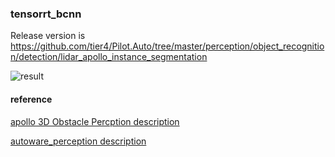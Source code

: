 ### tensorrt_bcnn

Release version is https://github.com/tier4/Pilot.Auto/tree/master/perception/object_recognition/detection/lidar_apollo_instance_segmentation  

![result](https://github.com/kosuke55/tensorrt_bcnn/blob/media/media/bcnn_trt_pretrained_0208.gif)  

#### reference
[apollo 3D Obstacle Percption description][1]  

[1]:https://github.com/ApolloAuto/apollo/blob/master/docs/specs/3d_obstacle_perception.md

[autoware_perception description][2]  

[2]:https://github.com/k0suke-murakami/autoware_perception/tree/feature/integration_baidu_seg/lidar_apollo_cnn_seg_detect
